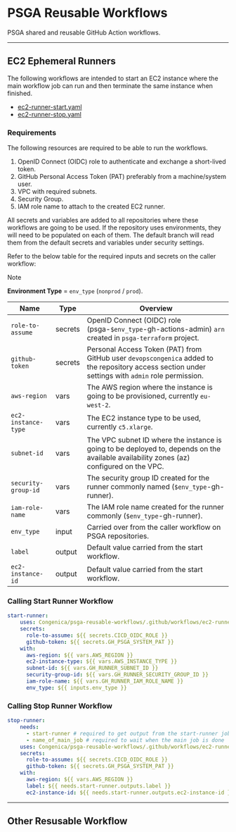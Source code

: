 # PSGA Reusable Workflows

PSGA shared and reusable GitHub Action workflows.

---

## EC2 Ephemeral Runners

The following workflows are intended to start an EC2 instance where the main workflow job can run and then terminate the same instance when finished.

- [ec2-runner-start.yaml](.github/workflows/ec2-runner-start.yaml)
- [ec2-runner-stop.yaml](.github/workflows/ec2-runner-stop.yaml)

### Requirements

The following resources are required to be able to run the workflows.

1. OpenID Connect (OIDC) role to authenticate and exchange a short-lived token.
2. GitHub Personal Access Token (PAT) preferably from a machine/system user.
3. VPC with required subnets.
4. Security Group.
5. IAM role name to attach to the created EC2 runner.

All secrets and variables are added to all repositories where these workflows are going to be used. If the repository uses environments, they will need to be populated on each of them. The default branch will read them from the default secrets and variables under security settings.

Refer to the below table for the required inputs and secrets on the caller workflow:

> [!NOTE]
> **Environment Type** = `env_type` (`nonprod` / `prod`).


| Name | Type | Overview |
|------|------|----------|
| `role-to-assume` | secrets | OpenID Connect (OIDC) role (psga-`$env_type`-gh-actions-admin) `arn` created in `psga-terraform` project. |
| `github-token` | secrets |  Personal Access Token (PAT) from GitHub user `devopscongenica` added to the repository access section under settings with `admin` role permission. |
| `aws-region` | vars | The AWS region where the instance is going to be provisioned, currently `eu-west-2`. |
| `ec2-instance-type` | vars | The EC2 instance type to be used, currently `c5.xlarge`. |
| `subnet-id`| vars | The VPC subnet ID where the instance is going to be deployed to, depends on the available availability zones (az) configured on the VPC. |
| `security-group-id`| vars | The security group ID created for the runner commonly named (`$env_type`-gh-runner). |
| `iam-role-name`| vars | The IAM role name created for the runner commonly (`$env_type`-gh-runner). |
| `env_type` | input | Carried over from the caller workflow on PSGA repositories. |
| `label` | output | Default value carried from the start workflow. |
| `ec2-instance-id` | output | Default value carried from the start workflow. |


### Calling Start Runner Workflow

```yaml
start-runner:
    uses: Congenica/psga-reusable-workflows/.github/workflows/ec2-runner-start.yaml@main
    secrets:
      role-to-assume: ${{ secrets.CICD_OIDC_ROLE }}
      github-token: ${{ secrets.GH_PSGA_SYSTEM_PAT }}
    with:
      aws-region: ${{ vars.AWS_REGION }}
      ec2-instance-type: ${{ vars.AWS_INSTANCE_TYPE }}
      subnet-id: ${{ vars.GH_RUNNER_SUBNET_ID }}
      security-group-id: ${{ vars.GH_RUNNER_SECURITY_GROUP_ID }}
      iam-role-name: ${{ vars.GH_RUNNER_IAM_ROLE_NAME }}
      env_type: ${{ inputs.env_type }}
```

### Calling Stop Runner Workflow

```yaml
stop-runner:
    needs:
      - start-runner # required to get output from the start-runner job
      - name_of_main_job # required to wait when the main job is done
    uses: Congenica/psga-reusable-workflows/.github/workflows/ec2-runner-stop.yaml@main
    secrets:
      role-to-assume: ${{ secrets.CICD_OIDC_ROLE }}
      github-token: ${{ secrets.GH_PSGA_SYSTEM_PAT }}
    with:
      aws-region: ${{ vars.AWS_REGION }}
      label: ${{ needs.start-runner.outputs.label }}
      ec2-instance-id: ${{ needs.start-runner.outputs.ec2-instance-id }}
```

---

## Other Resusable Workflow
